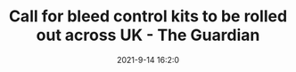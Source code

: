 ---
"title": "Call for bleed control kits to be rolled out across UK - The Guardian"
"date": "2021-9-14 16:2:0"
"feed_name": "GOOGLENEWSINDUSTRIAL"
"feed_website": "https://news.google.com/search?q=industrial%2Bincident&hl=en-US&gl=US&ceid=US:en"
"feed_rss": "https://news.google.com/rss/search?q=industrial%2Bincident&hl=en-US&gl=US&ceid=US:en"
"link": "https://www.theguardian.com/uk-news/2021/sep/14/call-for-bleed-control-kits-to-be-rolled-out-across-uk"
"file": "_posts/2021-1-1-497a07c9dee93064fc23004cd8f57a0f88e3200b.md"
"accident": "0"
"drilling": "0"
"dead": "0"
"injured": "0"
---